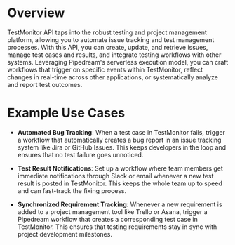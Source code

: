 # Overview

TestMonitor API taps into the robust testing and project management platform, allowing you to automate issue tracking and test management processes. With this API, you can create, update, and retrieve issues, manage test cases and results, and integrate testing workflows with other systems. Leveraging Pipedream's serverless execution model, you can craft workflows that trigger on specific events within TestMonitor, reflect changes in real-time across other applications, or systematically analyze and report test outcomes.

# Example Use Cases

- **Automated Bug Tracking**: When a test case in TestMonitor fails, trigger a workflow that automatically creates a bug report in an issue tracking system like Jira or GitHub Issues. This keeps developers in the loop and ensures that no test failure goes unnoticed.

- **Test Result Notifications**: Set up a workflow where team members get immediate notifications through Slack or email whenever a new test result is posted in TestMonitor. This keeps the whole team up to speed and can fast-track the fixing process.

- **Synchronized Requirement Tracking**: Whenever a new requirement is added to a project management tool like Trello or Asana, trigger a Pipedream workflow that creates a corresponding test case in TestMonitor. This ensures that testing requirements stay in sync with project development milestones.
